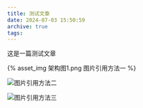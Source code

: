 ```yaml
---
title: 测试文章
date: 2024-07-03 15:50:59
archive: true
tags:
---
```


这是一篇测试文章

{% asset_img 架构图1.png 图片引用方法一 %}

![图片引用方法二](架构图1.png)

![图片引用方法三](/images/架构图1.png)
